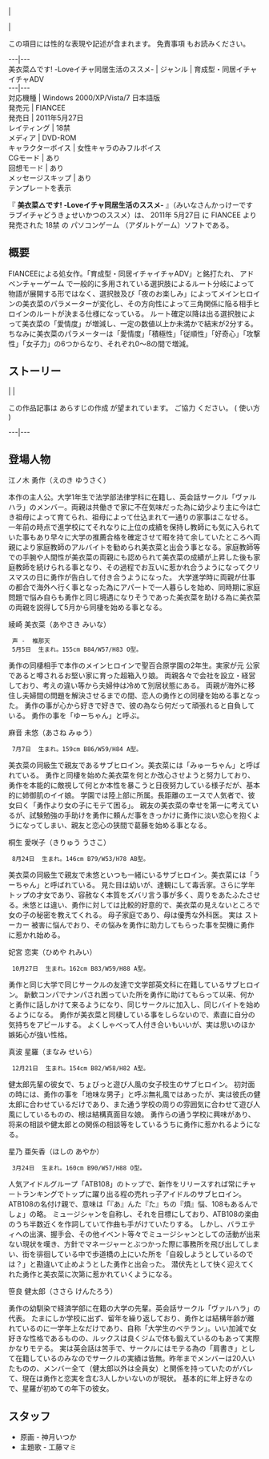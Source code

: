 |

|

この項目には性的な表現や記述が含まれます。  免責事項  もお読みください。  
  
---|---  
美衣菜△です! -Loveイチャ同居生活のススメ-  |  ジャンル  |  育成型・同居イチャイチャADV   
---|---  
対応機種  |  Windows 2000/XP/Vista/7 日本語版   
発売元  |  FIANCEE   
発売日  |  2011年5月27日   
レイティング  |  18禁   
メディア  |  DVD-ROM   
キャラクターボイス  |  女性キャラのみフルボイス   
CGモード  |  あり   
回想モード  |  あり   
メッセージスキップ  |  あり   
テンプレートを表示  
  
『 **美衣菜△です! -Loveイチャ同居生活のススメ-** 』（みいなさんかっけーです ラブイチャどうきょせいかつのススメ）は、  2011年
5月27日  に  FIANCEE  より発売された  18禁  の  パソコンゲーム  （アダルトゲーム）ソフトである。

##  概要  

FIANCEEによる処女作。「育成型・同居イチャイチャADV」と銘打たれ、  アドベンチャーゲーム
で一般的に多用されている選択肢によるルート分岐によって物語が展開する形ではなく、選択肢及び「夜のお楽しみ」によってメインヒロインの美衣菜のパラメーターが変化し、その方向性によって三角関係に陥る相手ヒロインのルートが決まる仕様になっている。
ルート確定以降は出る選択肢によって美衣菜の「愛情度」が増減し、一定の数値以上か未満かで結末が2分する。
ちなみに美衣菜のパラメーターは「愛情度」「積極性」「従順性」「好奇心」「攻撃性」「女子力」の6つからなり、それぞれ0～8の間で増減。

##  ストーリー  

|  | 

この作品記事は  あらすじの作成  が望まれています。  ご協力  ください。  (  使い方  )  
  
---|---  
  
##  登場人物  

江ノ木 勇作（えのき ゆうさく）

本作の主人公。大学1年生で法学部法律学科に在籍し、英会話サークル「ヴァルハラ」のメンバー。両親は共働きで家に不在気味だった為に幼少より主に今は亡き祖母によって育てられ、祖母によって仕込まれて一通りの家事はこなせる。
一年前の時点で進学校にてそれなりに上位の成績を保持し教師にも気に入られていた事もあり早々に大学の推薦合格を確定させて暇を持て余していたところへ両親により家庭教師のアルバイトを勧められ美衣菜と出会う事となる。家庭教師等での手腕や人間性が美衣菜の両親にも認められて美衣菜の成績が上昇した後も家庭教師を続けられる事となり、その過程でお互いに惹かれ合うようになってクリスマスの日に勇作が告白して付き合うようになった。
大学進学時に両親が仕事の都合で海外へ行く事となった為にアパートで一人暮らしを始め、同時期に家庭問題で悩み自らも勇作と同じ境遇になりそうであった美衣菜を助ける為に美衣菜の両親を説得して5月から同棲を始める事となる。

綾崎 美衣菜（あやさき みいな）

     声 -  椎那天   
     5月5日  生まれ。155cm B84/W57/H83 O型。 

勇作の同棲相手で本作のメインヒロインで聖百合原学園の2年生。実家が元  公家  であると噂されるお堅い家に育った超箱入り娘。
両親各々で会社を設立・経営しており、考えの違い等から夫婦仲は冷めて別居状態にある。
両親が海外に移住し夫婦間の問題を解決させるまでの間、恋人の勇作との同棲を始める事となった。
勇作の事が心から好きで好きで、彼の為なら何だって頑張れると自負している。 勇作の事を「ゆーちゃん」と呼ぶ。

麻音 未悠（あさね みゅう）

     7月7日  生まれ。159cm B86/W59/H84 A型。 

美衣菜の同級生で親友であるサブヒロイン。美衣菜には「みゅーちゃん」と呼ばれている。
勇作と同棲を始めた美衣菜を何とか改心させようと努力しており、勇作を本能的に敵視して何とか本性を暴こうと日夜努力している様子だが、基本的に姉御肌のイイ娘。
学園では陸上部に所属。長距離のエースで人気者で、彼女曰く「勇作より女の子にモテて困る」。
親友の美衣菜の幸せを第一に考えているが、試験勉強の手助けを勇作に頼んだ事をきっかけに勇作に淡い恋心を抱くようになってしまい、親友と恋心の狭間で葛藤を始める事となる。

桐生 愛咲子（きりゅう うさこ）

     8月24日  生まれ。146cm B79/W53/H78 AB型。 

美衣菜の同級生で親友で未悠といつも一緒にいるサブヒロイン。美衣菜には「うーちゃん」と呼ばれている。
見た目は幼いが、達観にして毒舌家。さらに学年トップの才女であり、容赦なく本質をズバリ言う事が多く、周りをあたふたさせる。未悠とは違い、勇作に対しては比較的好意的で、美衣菜の見えないところで女の子の秘密を教えてくれる。
母子家庭であり、母は優秀な外科医。 実は  ストーカー  被害に悩んでおり、その悩みを勇作に助力してもらった事を契機に勇作に惹かれ始める。

妃宮 恋実（ひめや れみい）

     10月27日  生まれ。162cm B83/W59/H88 A型。 

勇作と同じ大学で同じサークルの友達で文学部英文科に在籍しているサブヒロイン。
新歓コンパでナンパされ困っていた所を勇作に助けてもらって以来、何かと勇作に話しかけて来るようになり、同じサークルに加入し、同じバイトを始めるようになる。
勇作が美衣菜と同棲している事をしらないので、素直に自分の気持ちをアピールする。 よくしゃべって人付き合いもいいが、実は思いのほか嫉妬心が強い性格。

真波 星羅（まなみ せいら）

     12月21日  生まれ。154cm B82/W58/H82 A型。 

健太郎先輩の彼女で、ちょびっと遊び人風の女子校生のサブヒロイン。
初対面の時には、勇作の事を「地味な男子」と呼ぶ無礼風ではあったが、実は彼氏の健太郎に合わせているだけであり、また通う学校の周りの雰囲気に合わせて遊び人風にしているものの、根は結構真面目な娘。
勇作らの通う学校に興味があり、将来の相談や健太郎との関係の相談等をしているうちに勇作に惹かれるようになる。

星乃 亜矢香（ほしの あやか）

     3月24日  生まれ。160cm B90/W57/H88 O型。 

人気アイドルグループ「ATB108」のトップで、新作をリリースすれば常にチャートランキングでトップに躍り出る程の売れっ子アイドルのサブヒロイン。
ATB108の名付け親で、意味は「『あ』んた『た』ちの『煩』悩、108もあるんでしょ」の略。
ミュージシャンを自称し、それを目標にしており、ATB108の楽曲のうち半数近くを作詞していて作曲も手がけていたりする。
しかし、バラエティへの出演、握手会、その他イベント等々でミュージシャンとしての活動が出来ない現状を嘆き、方針でマネージャーとぶつかった際に事務所を飛び出してしまい、街を徘徊している中で歩道橋の上にいた所を「自殺しようとしているのでは？」と勘違いて止めようとした勇作と出会った。
潜伏先として快く迎えてくれた勇作と美衣菜に次第に惹かれていくようになる。

笹良 健太郎（ささら けんたろう）

勇作の幼馴染で経済学部に在籍の大学の先輩。英会話サークル「ヴァルハラ」の代表。
たまにしか学校に出ず、留年を繰り返しており、勇作とは結構年齢が離れているのに一学年上なだけであり、自称「大学生のベテラン」。いい加減で女好きな性格であるものの、ルックスは良くジムで体も鍛えているのもあって実際かなりモテる。
実は英会話は苦手で、サークルにはモテる為の「肩書き」として在籍しているのみなのでサークルの実績は皆無。昨年までメンバーは20人いたものの、メンバー全て（健太郎以外は全員女）と関係を持っていたのがバレて、現在は勇作と恋実を含む3人しかいないのが現状。
基本的に年上好きなので、星羅が初めての年下の彼女。

##  スタッフ  

  * 原画 -  神月いつか 
  * 主題歌 -  工藤マミ   

